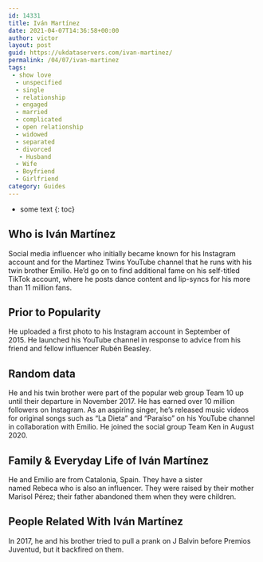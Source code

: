 ```yaml
---
id: 14331
title: Iván Martínez
date: 2021-04-07T14:36:58+00:00
author: victor
layout: post
guid: https://ukdataservers.com/ivan-martinez/
permalink: /04/07/ivan-martinez
tags:
 - show love
  - unspecified
  - single
  - relationship
  - engaged
  - married
  - complicated
  - open relationship
  - widowed
  - separated
  - divorced
   - Husband
  - Wife
  - Boyfriend
  - Girlfriend
category: Guides
---
```


* some text
{: toc}


## Who is Iván Martínez



Social media influencer who initially became known for his Instagram account and for the Martinez Twins YouTube channel that he runs with his twin brother Emilio. He&#8217;d go on to find additional fame on his self-titled TikTok account, where he posts dance content and lip-syncs for his more than 11 million fans. 

                
                
                
## Prior to Popularity



He uploaded a first photo to his Instagram account in September of 2015. He launched his YouTube channel in response to advice from his friend and fellow influencer Rubén Beasley. 

                
                
                
## Random data



He and his twin brother were part of the popular web group Team 10 up until their departure in November 2017. He has earned over 10 million followers on Instagram. As an aspiring singer, he&#8217;s released music videos for original songs such as &#8220;La Dieta&#8221; and &#8220;Paraíso&#8221; on his YouTube channel in collaboration with Emilio. He joined the social group Team Ken in August 2020. 

                
                
                
## Family & Everyday Life of Iván Martínez



He and Emilio are from Catalonia, Spain. They have a sister named Rebeca who is also an influencer. They were raised by their mother Marisol Pérez; their father abandoned them when they were children.

                
                
                
## People Related With Iván Martínez



In 2017, he and his brother tried to pull a prank on J Balvin before Premios Juventud, but it backfired on them. 

                
              
            
          
          
          